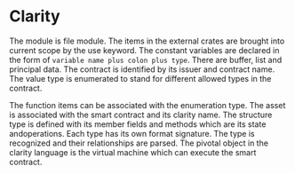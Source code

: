 # Clarity

The module is file module. The items in the external crates are brought into current scope by the use keyword. The constant variables are declared in the form of `variable name plus colon plus type`. There are buffer, list and principal data. The contract is identified by its issuer and contract name. The value type is enumerated to stand for different allowed types in the contract.

The function items can be associated with the enumeration type. The asset is associated with the smart contract and its clarity name. The structure type is defined with its member fields and methods which are its state andoperations. Each type has its own format signature. The type is recognized and their relationships are parsed. The pivotal object in the clarity language is the virtual machine which can execute the smart contract.


